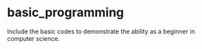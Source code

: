 # basic_programming
Include the basic codes to demonstrate the ability as a beginner in computer science.
